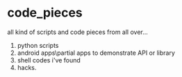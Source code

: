 code_pieces
===========

all kind of scripts and code pieces from all over...

1. python scripts
2. android apps\partial apps to demonstrate API or library
3. shell codes i've found
4. hacks.